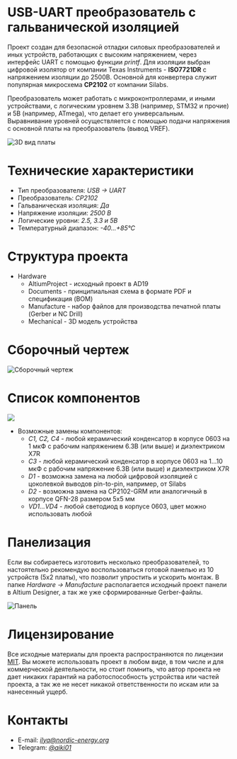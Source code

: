 # USB-UART преобразователь с гальванической изоляцией

Проект создан для безопасной отладки силовых преобразователей и иных устройств, работающих с высоким напряжением, через интерфейс UART с помощью функции *printf*. Для изоляции выбран цифровой изолятор от компании Texas Instruments - **ISO7721DR** с напряжением изоляции до 2500В. Основной для конвертера служит популярная микросхема **CP2102** от компании Silabs. 

Преобразователь может работать с микроконтроллерами, и иными устройствами, с логическим уровнем 3.3В (например, STM32 и прочие) и 5В (например, ATmega), что делает его универсальным. Выравнивание уровней осуществляется с помощью подачи напряжения с основной платы на преобразователь (вывод VREF).

![3D вид платы](https://habrastorage.org/webt/4p/82/lq/4p82lqaxkefubuul_a-x5edehsq.png)

# Технические характеристики

* Тип преобразователя: *USB -> UART*
* Преобразователь: *CP2102*
* Гальваническая изоляция: *Да*
* Напряжение изоляции: *2500 В*
* Логические уровни: *2.5, 3.3 и 5В*
* Температурный диапазон: *-40...+85°С*

# Структура проекта

* Hardware
    * AltiumProject - исходный проект в AD19
    * Documents - принципиальная схема в формате PDF и спецификация (BOM)
    * Manufacture - набор файлов для производства печатной платы (Gerber и NC Drill)
    * Mechanical - 3D модель устройства

# Сборочный чертеж

![Сборочный чертеж](https://habrastorage.org/webt/1w/ri/xl/1wrixla8gazsne8uvu4e3zncy10.png)

# Список компонентов

![](https://habrastorage.org/webt/lp/ez/pp/lpezppswlglgllcdok7hqcqlnf0.png)

* Возможные замены компонентов:
    * *C1, C2, C4* - любой керамический конденсатор в корпусе 0603 на 1 мкФ с рабочим напряжением 6.3В (или выше) и диэлектриком X7R
    * *С3* - любой керамический конденсатор в корпусе 0603 на 1...10 мкФ с рабочим напряжение 6.3В (или выше) и диэлектриком X7R
    * *D1* - возможна замена на любой цифровой изоляцией с цоколевкой выводов pin-to-pin, например, от Silabs
    * *D2* - возможна замена на CP2102-GRM или аналогичный в корпусе QFN-28 размером 5х5 мм
    * *VD1...VD4* - любой светодиод в корпусе 0603, цвет можно использовать любой

# Панелизация

Если вы собираетесь изготовить несколько преобразователей, то настоятельно рекомендую воспользоваться готовой панелью из 10 устройств (5х2 платы), что позволит упростить и ускорить монтаж. В папке *Hardware -> Manufacture* располагается исходный проект панели в Altium Designer, а так же уже сформированные Gerber-файлы.

![Панель](https://habrastorage.org/webt/mv/e6/i3/mve6i3tdaac3ytewr4n14u3yepa.png)

# Лицензирование

Все исходные материалы для проекта распространяются по лицензии [MIT](./LICENSE "Описание лицензии"). Вы можете использовать проект в любом виде, в том числе и для коммерческой деятельности, но стоит помнить, что автор проекта не дает никаких гарантий на работоспособность устройства или частей проекта, а так же не несет никакой ответственности по искам или за нанесенный ущерб.

# Контакты

* E-mail: *ilya@nordic-energy.org*
* Telegram: [*@aiki01*](https://t.me/aiki01 "Чат в телеграмме")

